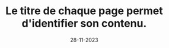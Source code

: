 ---
N: '98'
Rubrique: Identification et contact
title: Le titre de chaque page permet d'identifier son contenu.
detail: Le titre de chaque Document de Contenu (Content Document) permet d'identifier son contenu.
categories: [" Identification et contact"]
agrege: O4098-E013
opquast: '4098'
indiceebook: '13'
description: "Règle n° 013"
weight:  013
actif: '1'
layout: data
date: 28-11-2023
---